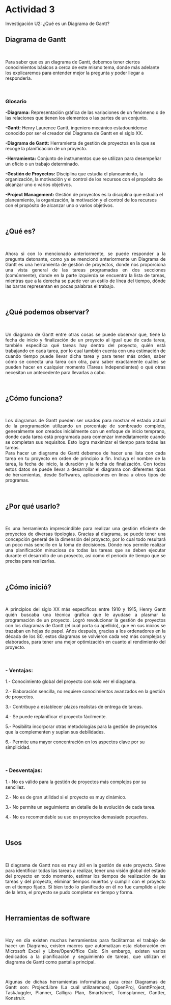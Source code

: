 # Actividad 3
Investigación U2: ¿Qué es un Diagrama de Gantt?
## Diagrama de Gantt

&nbsp;

Para saber que es un diagrama de Gantt, debemos tener ciertos conocimientos básicos a cerca de este mismo tema, donde más adelante los explicaremos para entender mejor la pregunta y poder llegar a responderla.



&nbsp;

### Glosario

**-Diagrama:** Representación gráfica de las variaciones de un fenómeno o de las relaciones que tienen los elementos o las partes de un conjunto.

**-Gantt:** Henry Laurence Gantt, ingeniero mecánico estadounidense conocido por ser el creador del Diagrama de Gantt en el siglo XX.

**-Diagrama de Gantt:** Herramienta de gestión de proyectos en la que se recoge la planificación de un proyecto. 

**-Herramienta:** Conjunto de instrumentos que se utilizan para desempeñar un oficio o un trabajo determinado.

**-Gestión de Proyectos:** Disciplina que estudia el planeamiento, la organización, la motivación y el control de los recursos con el propósito de alcanzar uno o varios objetivos. 

**-Project Management:** Gestión de proyectos es la disciplina que estudia el planeamiento, la organización, la motivación y el control de los recursos con el propósito de alcanzar uno o varios objetivos.

&nbsp;

## ¿Qué es?

&nbsp;
<div style="text-align: justify">
Ahora si con lo mencionado anteriormente, se puede responder a la pregunta detonante, como ya se mencionó anteriormente un Diagrama de Gantt es una herramienta de gestión de proyectos, donde nos proporciona una vista general de las tareas programadas en dos secciones (comúnmente), donde en la parte izquierda se encuentra la lista de tareas, mientras que a la derecha se puede ver un estilo de línea del tiempo, dónde las barras representan en pocas palabras el trabajo. 

</div>

&nbsp;

## ¿Qué podemos observar?

&nbsp;
<div style="text-align: justify">
Un diagrama de Gantt entre otras cosas se puede observar que, tiene la fecha de inicio y finalización de un proyecto al igual que de cada tarea, también especifica qué tareas hay dentro del proyecto, quién está trabajando en cada tarea, por lo cual también cuenta con una estimación de cuando tiempo puede llevar dicha tarea y para tener más orden, saber cómo se conecta una tarea con otra, para saber exactamente cuáles se pueden hacer en cualquier momento (Tareas Independientes) o qué otras necesitan un antecedente para llevarlas a cabo.

</div>

&nbsp;

## ¿Cómo funciona?

&nbsp;
<div style="text-align: justify">
Los diagramas de Gantt pueden ser usados para mostrar el estado actual de la programación utilizando un porcentaje de sombreado completo, generalmente son creados inicialmente con un enfoque de inicio temprano, donde cada tarea está programada para comenzar inmediatamente cuando se completan sus requisitos. Esto logra maximizar el tiempo para todas las tareas.
</div>

<div style="text-align: justify">
Para hacer un diagrama de Gantt debemos de hacer una lista con cada tarea en tu proyecto en orden de principio a fin. Incluya el nombre de la tarea, la fecha de inicio, la duración y la fecha de finalización. Con todos estos datos se puede llevar a desarrollar el diagrama con diferentes tipos de herramientas, desde Softwares, aplicaciones en línea u otros tipos de programas.
</div>

&nbsp;

## ¿Por qué usarlo?

&nbsp;
<div style="text-align: justify">
Es una herramienta imprescindible para realizar una gestión eficiente de proyectos de diversas tipologías. Gracias al diagrama, se puede tener una concepción general de la dimensión del proyecto, por lo cual todo resultará un poco más sencillo en la toma de decisiones. Dónde nos permite realizar una planificación minuciosa de todas las tareas que se deben ejecutar durante el desarrollo de un proyecto, así como el periodo de tiempo que se precisa para realizarlas.
</div>

&nbsp;

## ¿Cómo inició?

&nbsp;
<div style="text-align: justify">
A principios del siglo XX más específicos entre 1910 y 1915, Henry Gantt quién buscaba una técnica gráfica que le ayudase a plasmar la programación de un proyecto. Logró revolucionar la gestión de proyectos con los diagramas de Gantt (el cual porta su apellido), que en sus inicios se trazaban en hojas de papel. Años después, gracias a los ordenadores en la década de los 80, estos diagramas se volvieron cada vez más complejos y elaborados, para tener una mejor optimización en cuanto al rendimiento del proyecto.
</div>

&nbsp;

### **- Ventajas:**

1.- Conocimiento global del proyecto con solo ver el diagrama.

2.- Elaboración sencilla, no requiere conocimientos avanzados en la gestión de proyectos.

3.- Contribuye a establecer plazos realistas de entrega de tareas.

4.- Se puede replanificar el proyecto fácilmente.

5.- Posibilita incorporar otras metodologías para la gestión de proyectos que la complementen y suplan sus debilidades.

6.- Permite una mayor concentración en los aspectos clave por su simplicidad.

&nbsp;

### **- Desventajas:**

1.- No es válido para la gestión de proyectos más complejos por su sencillez.

2.- No es de gran utilidad si el proyecto es muy dinámico.

3.- No permite un seguimiento en detalle de la evolución de cada tarea.

4.- No es recomendable su uso en proyectos demasiado pequeños.

&nbsp;

## Usos

&nbsp;
<div style="text-align: justify">
El diagrama de Gantt nos es muy útil en la gestión de este proyecto. 
Sirve para identificar todas las tareas a realizar, tener una visión global del 
estado del proyecto en todo momento, estimar los tiempos de realización de las 
tareas y del proyecto, eliminar tiempos muertos y cumplir con el proyecto en el 
tiempo fijado. Si bien todo lo planificado en él no fue cumplido al pie de la letra, 
el proyecto se pudo completar en tiempo y forma.
</div>

&nbsp;

## Herramientas de software

&nbsp;
<div style="text-align: justify">
Hoy en día existen muchas herramientas para facilitarnos el trabajo de hacer un Diagrama, existen macros que automatizan esta elaboración en Microsoft Excel y Libre/OpenOffice Calc. Sin embargo, existen varios dedicados a la planificación y seguimiento de tareas, que utilizan el diagrama de Gantt como pantalla principal. 
</div>

&nbsp;
<div style="text-align: justify">
Algunas de dichas herramientas informáticas para crear Diagramas de Gantt son: ProjectLibre (La cuál utilizaremos), OpenProj, GanttProject, TaskJuggler, Planner, Calligra Plan,  Smartsheet, Tomsplanner, Gantter, Konstruir.
</div>